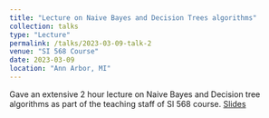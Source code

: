 ```yaml
---
title: "Lecture on Naive Bayes and Decision Trees algorithms"
collection: talks
type: "Lecture"
permalink: /talks/2023-03-09-talk-2
venue: "SI 568 Course"
date: 2023-03-09
location: "Ann Arbor, MI"
---
```


Gave an extensive 2 hour lecture on Naive Bayes and Decision tree algorithms as part of the teaching staff of SI 568 course. [Slides](https://drive.google.com/file/d/1DwdUSODbDl7WZj4fpfXEZfYjGM3xnKfL/view?usp=sharing)  


